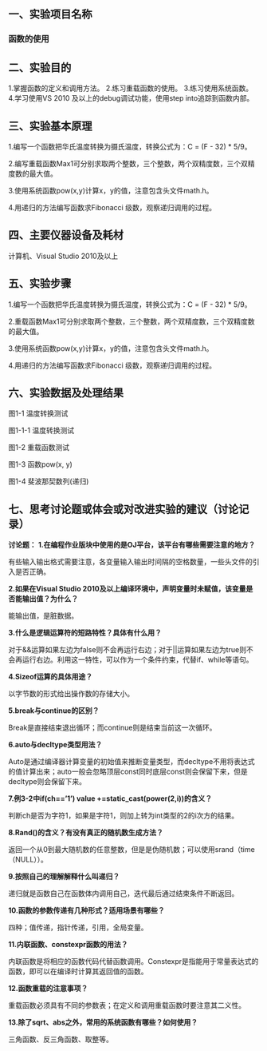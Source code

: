 ## 一、实验项目名称
### 函数的使用

## 二、实验目的
1.掌握函数的定义和调用方法。
2.练习重载函数的使用。
3.练习使用系统函数。
4.学习使用VS 2010 及以上的debug调试功能，使用step into追踪到函数内部。

## 三、实验基本原理
1.编写一个函数把华氏温度转换为摄氏温度，转换公式为：C = (F - 32) * 5/9。 

2.编写重载函数Max1可分别求取两个整数，三个整数，两个双精度数，三个双精度数的最大值。

3.使用系统函数pow(x,y)计算x，y的值，注意包含头文件math.h。

4.用递归的方法编写函数求Fibonacci 级数，观察递归调用的过程。

## 四、主要仪器设备及耗材
计算机、Visual Studio 2010及以上

## 五、实验步骤
1.编写一个函数把华氏温度转换为摄氏温度，转换公式为：C = (F - 32) * 5/9。

2.重载函数Max1可分别求取两个整数，三个整数，两个双精度数，三个双精度数的最大值。

3.使用系统函数pow(x,y)计算x，y的值，注意包含头文件math.h。

4.用递归的方法编写函数求Fibonacci 级数，观察递归调用的过程。

## 六、实验数据及处理结果

图1-1 温度转换测试

图1-1-1 温度转换测试

图1-2 重载函数测试

图1-3 函数pow(x, y)
  
图1-4 斐波那契数列(递归)

## 七、思考讨论题或体会或对改进实验的建议（讨论记录）
**讨论题：**
**1.在编程作业版块中使用的是OJ平台，该平台有哪些需要注意的地方？**

有些输入输出格式需要注意，各变量输入输出时间隔的空格数量，一些头文件的引入是否正确。

**2.如果在Visual Studio 2010及以上编译环境中，声明变量时未赋值，该变量是否能输出值？为什么？**

能输出值，是脏数据。

**3.什么是逻辑运算符的短路特性？具体有什么用？**

对于&&运算如果左边为false则不会再运行右边；对于||运算如果左边为true则不会再运行右边。利用这一特性，可以作为一个条件约束，代替if、while等语句。

**4.Sizeof运算的具体用途？**

以字节数的形式给出操作数的存储大小。

**5.break与continue的区别？**

Break是直接结束退出循环；而continue则是结束当前这一次循环。

**6.auto与decltype类型用法？**

Auto是通过编译器计算变量的初始值来推断变量类型，而decltype不用将表达式的值计算出来；auto一般会忽略顶层const同时底层const则会保留下来，但是decltype则会保留下来。

**7.例3-2中if(ch==’1’) value +=static_cast<int>(power(2,i))的含义？**

判断ch是否为字符1，如果是字符1，则加上转为int类型的2的i次方的结果。

**8.Rand()的含义？有没有真正的随机数生成方法？**

返回一个从0到最大随机数的任意整数，但是是伪随机数；可以使用srand（time（NULL））。

**9.按照自己的理解解释什么叫递归？**

递归就是函数自己在函数体内调用自己，迭代最后通过结束条件不断返回。

**10.函数的参数传递有几种形式？适用场景有哪些？**

四种；值传递，指针传递，引用，全局变量。

**11.内联函数、constexpr函数的用法？**

内联函数是将相应的函数代码代替函数调用。Constexpr是指能用于常量表达式的函数，即可以在编译时计算其返回值的函数。

**12.函数重载的注意事项？**

重载函数必须具有不同的参数表；在定义和调用重载函数时要注意其二义性。

**13.除了sqrt、abs之外，常用的系统函数有哪些？如何使用？**

三角函数、反三角函数、取整等。
